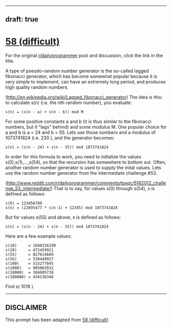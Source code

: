 ---
draft: true
----

# [58 (difficult)](https://www.reddit.com/r/dailyprogrammer/comments/u8jo6/5282012_challenge_58_difficult/)

For the original [r/dailyprogrammer](https://www.reddit.com/r/dailyprogrammer/) post and discussion, click the link in the title.

A type of pseudo-random number generator is the so-called lagged fibonacci generator, which has become somewhat popular because it is very simple to implement, can have an extremely long period, and produces high quality random numbers.

(http://en.wikipedia.org/wiki/Lagged_fibonacci_generator)
The idea is this: to calculate s(n) (i.e. the nth random number), you evaluate:


```
s(n) = (s(n - a) + s(n - b)) mod M
```
For some positive constants a and b (it is thus similar to the fibonacci numbers, but it "lags" behind) and some modulus M. One popular choice for a and b is a = 24 and b = 55. Lets use those numbers and a modulus of 1073741824 (i.e. 230 ), and the generator becomes:


```
s(n) = (s(n - 24) + s(n - 55)) mod 1073741824
```
In order for this formula to work, you need to initialize the values s(0),s(1),...,s(54), so that the recursion has somewhere to bottom out. Often, another random number generator is used to supply the inital values. Lets use the random number generator from the intermediate challenge #53.

(http://www.reddit.com/r/dailyprogrammer/comments/tpxqc/5162012_challenge_53_intermediate/)
That is to say, for values s(0) through s(54), s is defined as follows:


```
s(0) = 123456789
s(n) = (22695477 * s(n-1) + 12345) mod 1073741824
```
But for values s(55) and above, s is defined as follows:


```
s(n) = (s(n - 24) + s(n - 55)) mod 1073741824
```
Here are a few example values:


```
s(10)     = 1048156299
s(20)     = 472459921
s(55)     = 827614689
s(56)     = 530449927
s(100)    = 515277845
s(1000)   = 985063932
s(10000)  = 304605728
s(100000) = 434136346
```
Find s( 1018 )


----
## **DISCLAIMER**
This prompt has been adapted from [58 [difficult]](https://www.reddit.com/r/dailyprogrammer/comments/u8jo6/5282012_challenge_58_difficult/
)
